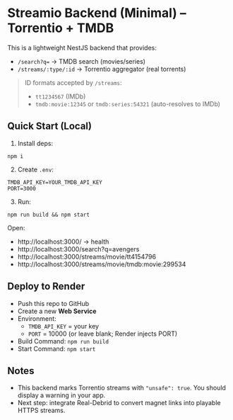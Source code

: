 # Streamio Backend (Minimal) – Torrentio + TMDB

This is a lightweight NestJS backend that provides:
- `/search?q=` → TMDB search (movies/series)  
- `/streams/:type/:id` → Torrentio aggregator (real torrents)

> ID formats accepted by `/streams`:
> - `tt1234567` (IMDb)  
> - `tmdb:movie:12345` or `tmdb:series:54321` (auto-resolves to IMDb)

## Quick Start (Local)

1) Install deps:
```
npm i
```

2) Create `.env`:
```
TMDB_API_KEY=YOUR_TMDB_API_KEY
PORT=3000
```

3) Run:
```
npm run build && npm start
```

Open:
- http://localhost:3000/ → health
- http://localhost:3000/search?q=avengers
- http://localhost:3000/streams/movie/tt4154796
- http://localhost:3000/streams/movie/tmdb:movie:299534

## Deploy to Render

- Push this repo to GitHub
- Create a new **Web Service**
- Environment:
  - `TMDB_API_KEY` = your key
  - `PORT` = 10000 (or leave blank; Render injects PORT)
- Build Command: `npm run build`
- Start Command: `npm start`

## Notes

- This backend marks Torrentio streams with `"unsafe": true`. You should display a warning in your app.
- Next step: integrate Real-Debrid to convert magnet links into playable HTTPS streams.
